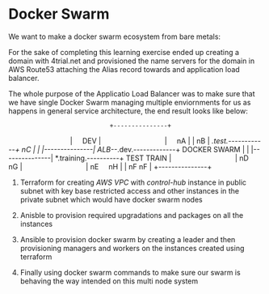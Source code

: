 # Docker Swarm

We want to make a docker swarm ecosystem from bare metals:

For the sake of completing this learning exercise ended up creating a domain with 4trial.net and provisioned the name servers for the domain in AWS Route53 attaching the Alias record towards and application load balancer.

The whole purpose of the Applicatio Load Balancer was to make sure that we have single Docker Swarm managing multiple enviornments for us as happens in general service architecture, the end result looks like below:

                                +---------------+
                                |      DEV      |
                                |      nA       |
                                |      nB       |
             *.test.------------+      nC       |
                |               |---------------|
	ALB--*.dev.-------------+ DOCKER SWARM  |
                |               |---------------|
           *.training.----------+ TEST   TRAIN  |
                                |  nD     nG    | 
                                |  nE     nH    |
                                |  nF     nF    |
                                +---------------+

1. Terraform for creating _AWS VPC_ with _control-hub_ instance in public subnet with key base restricted access and other instances in the private subnet which would have docker swarm nodes

1. Anisble to provision required upgradations and packages on all the instances

1. Ansible to provision docker swarm by creating a leader and then provisioning managers and workers on the instances created using terraform

1. Finally using docker swarm commands to make sure our swarm is behaving the way intended on this multi node system
